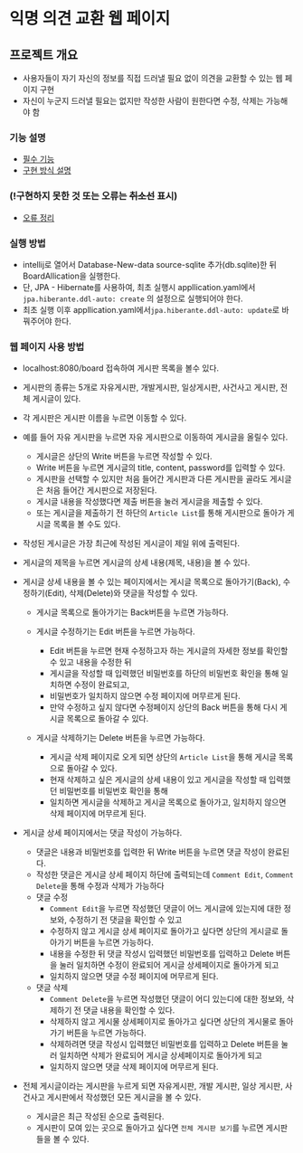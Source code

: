 # 익명 의견 교환 웹 페이지

## 프로젝트 개요
- 사용자들이 자기 자신의 정보를 직접 드러낼 필요 없이 의견을 교환할 수 있는 웹 페이지 구현
- 자신이 누군지 드러낼 필요는 없지만 작성한 사람이 원한다면 수정, 삭제는 가능해야 함

### 기능 설명
- [필수 기능](function.md)
- [구현 방식 설명](review.md)

### (!구현하지 못한 것 또는 오류는 ~~취소선~~ 표시) 
- [오류 정리](error.md)

### 실행 방법
- intellij로 열어서 Database-New-data source-sqlite 추가(db.sqlite)한 뒤 BoardAllication을 실행한다.
- 단, JPA - Hibernate를 사용하여, 최초 실행시 appllication.yaml에서 `jpa.hiberante.ddl-auto: create` 의 설정으로 실행되어야 한다.   
- 최초 실행 이후 appllication.yaml에서`jpa.hiberante.ddl-auto: update`로 바꿔주어야 한다.

### 웹 페이지 사용 방법
- localhost:8080/board 접속하여 게시판 목록을 볼수 있다.


- 게시판의 종류는 5개로 자유게시판, 개발게시판, 일상게시판, 사건사고 게시판, 전체 게시글이 있다. 


- 각 게시판은 게시판 이름을 누르면 이동할 수 있다.
- 예를 들어 자유 게시판을 누르면 자유 게시판으로 이동하여 게시글을 올릴수 있다.
  - 게시글은 상단의 Write 버튼을 누르면 작성할 수 있다.
  - Write 버튼을 누르면 게시글의 title, content, password를 입력할 수 있다.
  - 게시판을 선택할 수 있지만 처음 들어간 게시판과 다른 게시판을 골라도 게시글은 처음 들어간 게시판으로 저장된다.
  - 게시글 내용을 작성했다면 제출 버튼을 눌러 게시글을 제출할 수 있다.
  - 또는 게시글을 제출하기 전 하단의 `Article List`를 통해 게시판으로 돌아가 게시글 목록을 볼 수도 있다. 


- 작성된 게시글은 가장 최근에 작성된 게시글이 제일 위에 출력된다.
- 게시글의 제목을 누르면 게시글의 상세 내용(제목, 내용)을 볼 수 있다.
- 게시글 상세 내용을 볼 수 있는 페이지에서는 게시글 목록으로 돌아가기(Back), 수정하기(Edit), 삭제(Delete)와 댓글을 작성할 수 있다.
  - 게시글 목록으로 돌아가기는 Back버튼을 누르면 가능하다.
  - 게시글 수정하기는 Edit 버튼을 누르면 가능하다.
    - Edit 버튼을 누르면 현재 수정하고자 하는 게시글의 자세한 정보를 확인할 수 있고 내용을 수정한 뒤 
    - 게시글을 작성할 때 입력했던 비밀번호를 하단의 비밀번호 확인을 통해 일치하면 수정이 완료되고,
    - 비밀번호가 일치하지 않으면 수정 페이지에 머무르게 된다.
    - 만약 수정하고 싶지 않다면 수정페이지 상단의 Back 버튼을 통해 다시 게시글 목록으로 돌아갈 수 있다.
  
  - 게시글 삭제하기는 Delete 버튼을 누르면 가능하다.
    - 게시글 삭제 페이지로 오게 되면 상단의 `Article List`을 통해 게시글 목록으로 돌아갈 수 있다.
    - 현재 삭제하고 싶은 게시글의 상세 내용이 있고 게시글을 작성할 때 입력했던 비밀번호를 비밀번호 확인을 통해
    - 일치하면 게시글을 삭제하고 게시글 목록으로 돌아가고, 일치하지 않으면 삭제 페이지에 머무르게 된다.  

    
- 게시글 상세 페이지에서는 댓글 작성이 가능하다.
  - 댓글은 내용과 비밀번호를 입력한 뒤 Write 버튼을 누르면 댓글 작성이 완료된다.
  - 작성한 댓글은 게시글 상세 페이지 하단에 출력되는데 `Comment Edit`, `Comment Delete`을 통해 수정과 삭제가 가능하다
  - 댓글 수정
    - `Comment Edit`을 누르면 작성했던 댓글이 어느 게시글에 있는지에 대한 정보와, 수정하기 전 댓글을 확인할 수 있고
    - 수정하지 않고 게시글 상세 페이지로 돌아가고 싶다면 상단의 게시글로 돌아가기 버튼을 누르면 가능하다.
    - 내용을 수정한 뒤 댓글 작성시 입력했던 비밀번호를 입력하고 Delete 버튼을 눌러 일치하면 수정이 완료되어 게시글 상세페이지로 돌아가게 되고
    - 일치하지 않으면 댓글 수정 페이지에 머무르게 된다.
  - 댓글 삭제 
    - `Comment Delete`을 누르면 작성했던 댓글이 어디 있는디에 대한 정보와, 삭제하기 전 댓글 내용을 확인할 수 있다.
    - 삭제하지 않고 게시물 상세페이지로 돌아가고 싶다면 상단의 게시물로 돌아가기 버튼을 누르면 가능하다.
    - 삭제하려면 댓글 작성시 입력했던 비밀번호를 입력하고 Delete 버튼을 눌러 일치하면 삭제가 완료되어 게시글 상세페이지로 돌아가게 되고
    - 일치하지 않으면 댓글 삭제 페이지에 머무르게 된다.


- 전체 게시글이라는 게시판을 누르게 되면 자유게시판, 개발 게시판, 일상 게시판, 사건사고 게시판에서 작성했던 모든 게시글을 볼 수 있다.
  - 게시글은 최근 작성된 순으로 출력된다.
  - 게시판이 모여 있는 곳으로 돌아가고 싶다면 `전체 게시판 보기`를 누르면 게시판들을 볼 수 있다.